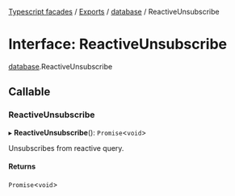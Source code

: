 [Typescript facades](../index.md) / [Exports](../modules.md) / [database](../modules/database.md) / ReactiveUnsubscribe

# Interface: ReactiveUnsubscribe

[database](../modules/database.md).ReactiveUnsubscribe

## Callable

### ReactiveUnsubscribe

▸ **ReactiveUnsubscribe**(): `Promise`<`void`\>

Unsubscribes from reactive query.

#### Returns

`Promise`<`void`\>
